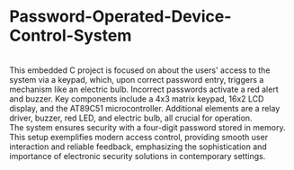 # Password-Operated-Device-Control-System
<br>
This embedded C project is focused on about the users' access to the system via a keypad, which, upon correct password entry, triggers a mechanism like an electric bulb. Incorrect passwords activate a red alert and buzzer. Key components include a 4x3 matrix keypad, 16x2 LCD display, and the AT89C51 microcontroller. Additional elements are a relay driver, buzzer, red LED, and electric bulb, all crucial for operation.
<br>
The system ensures security with a four-digit password stored in memory. This setup exemplifies modern access control, providing smooth user interaction and reliable feedback, emphasizing the sophistication and importance of electronic security solutions in contemporary settings.